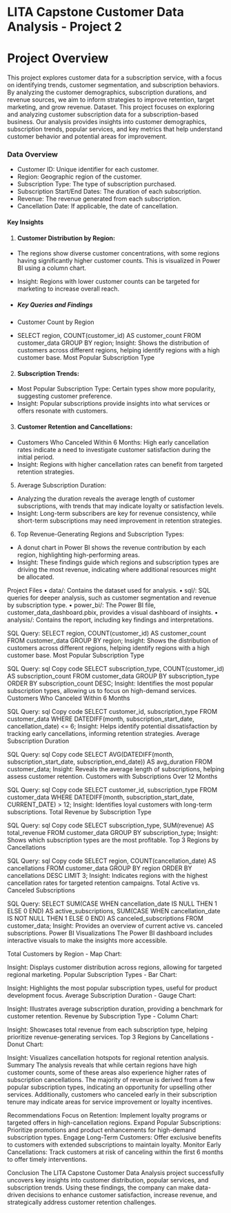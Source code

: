 # LITA Capstone Customer Data Analysis - Project 2

# Project Overview
This project explores customer data for a subscription service, with a focus on identifying trends, customer segmentation, and subscription behaviors. By analyzing the customer demographics, subscription durations, and revenue sources, we aim to inform strategies to improve retention, target marketing, and grow revenue.
Dataset. This project focuses on exploring and analyzing customer subscription data for a subscription-based business. Our analysis provides insights into customer demographics, subscription trends, popular services, and key metrics that help understand customer behavior and potential areas for improvement.

### Data Overview
- Customer ID: Unique identifier for each customer.
- Region: Geographic region of the customer.
- Subscription Type: The type of subscription purchased.
- Subscription Start/End Dates: The duration of each subscription.
- Revenue: The revenue generated from each subscription.
- Cancellation Date: If applicable, the date of cancellation.

#### Key Insights
1. #### Customer Distribution by Region:
- The regions show diverse customer concentrations, with some regions having significantly higher customer counts. This is visualized in Power BI using a column chart.
- Insight: Regions with lower customer counts can be targeted for marketing to increase overall reach.

- ##### Key Queries and Findings
- Customer Count by Region
- SELECT region, COUNT(customer_id) AS customer_count
FROM customer_data
GROUP BY region;
Insight: Shows the distribution of customers across different regions, helping identify regions with a high customer base.
Most Popular Subscription Type

2. #### Subscription Trends:
- Most Popular Subscription Type: Certain types show more popularity, suggesting customer preference.
- Insight: Popular subscriptions provide insights into what services or offers resonate with customers.

3. #### Customer Retention and Cancellations:
- Customers Who Canceled Within 6 Months: High early cancellation rates indicate a need to investigate customer satisfaction during the initial period.
- Insight: Regions with higher cancellation rates can benefit from targeted retention strategies.

5. Average Subscription Duration:
- Analyzing the duration reveals the average length of customer subscriptions, with trends that may indicate loyalty or satisfaction levels.
- Insight: Long-term subscribers are key for revenue consistency, while short-term subscriptions may need improvement in retention strategies.

6. Top Revenue-Generating Regions and Subscription Types:
- A donut chart in Power BI shows the revenue contribution by each region, highlighting high-performing areas.
- Insight: These findings guide which regions and subscription types are driving the most revenue, indicating where additional resources might be allocated.

Project Files
•	data/: Contains the dataset used for analysis.
•	sql/: SQL queries for deeper analysis, such as customer segmentation and revenue by subscription type.
•	power_bi/: The Power BI file, customer_data_dashboard.pbix, provides a visual dashboard of insights.
•	analysis/: Contains the report, including key findings and interpretations.

SQL Query:
SELECT region, COUNT(customer_id) AS customer_count
FROM customer_data
GROUP BY region;
Insight: Shows the distribution of customers across different regions, helping identify regions with a high customer base.
Most Popular Subscription Type

SQL Query:
sql
Copy code
SELECT subscription_type, COUNT(customer_id) AS subscription_count
FROM customer_data
GROUP BY subscription_type
ORDER BY subscription_count DESC;
Insight: Identifies the most popular subscription types, allowing us to focus on high-demand services.
Customers Who Canceled Within 6 Months

SQL Query:
sql
Copy code
SELECT customer_id, subscription_type
FROM customer_data
WHERE DATEDIFF(month, subscription_start_date, cancellation_date) <= 6;
Insight: Helps identify potential dissatisfaction by tracking early cancellations, informing retention strategies.
Average Subscription Duration

SQL Query:
sql
Copy code
SELECT AVG(DATEDIFF(month, subscription_start_date, subscription_end_date)) AS avg_duration
FROM customer_data;
Insight: Reveals the average length of subscriptions, helping assess customer retention.
Customers with Subscriptions Over 12 Months

SQL Query:
sql
Copy code
SELECT customer_id, subscription_type
FROM customer_data
WHERE DATEDIFF(month, subscription_start_date, CURRENT_DATE) > 12;
Insight: Identifies loyal customers with long-term subscriptions.
Total Revenue by Subscription Type

SQL Query:
sql
Copy code
SELECT subscription_type, SUM(revenue) AS total_revenue
FROM customer_data
GROUP BY subscription_type;
Insight: Shows which subscription types are the most profitable.
Top 3 Regions by Cancellations

SQL Query:
sql
Copy code
SELECT region, COUNT(cancellation_date) AS cancellations
FROM customer_data
GROUP BY region
ORDER BY cancellations DESC
LIMIT 3;
Insight: Indicates regions with the highest cancellation rates for targeted retention campaigns.
Total Active vs. Canceled Subscriptions

SQL Query:
SELECT 
  SUM(CASE WHEN cancellation_date IS NULL THEN 1 ELSE 0 END) AS active_subscriptions,
  SUM(CASE WHEN cancellation_date IS NOT NULL THEN 1 ELSE 0 END) AS canceled_subscriptions
FROM customer_data;
Insight: Provides an overview of current active vs. canceled subscriptions.
Power BI Visualizations
The Power BI dashboard includes interactive visuals to make the insights more accessible.

Total Customers by Region - Map Chart:

Insight: Displays customer distribution across regions, allowing for targeted regional marketing.
Popular Subscription Types - Bar Chart:

Insight: Highlights the most popular subscription types, useful for product development focus.
Average Subscription Duration - Gauge Chart:

Insight: Illustrates average subscription duration, providing a benchmark for customer retention.
Revenue by Subscription Type - Column Chart:

Insight: Showcases total revenue from each subscription type, helping prioritize revenue-generating services.
Top 3 Regions by Cancellations - Donut Chart:

Insight: Visualizes cancellation hotspots for regional retention analysis.
Summary
The analysis reveals that while certain regions have high customer counts, some of these areas also experience higher rates of subscription cancellations. The majority of revenue is derived from a few popular subscription types, indicating an opportunity for upselling other services. Additionally, customers who canceled early in their subscription tenure may indicate areas for service improvement or loyalty incentives.

Recommendations
Focus on Retention: Implement loyalty programs or targeted offers in high-cancellation regions.
Expand Popular Subscriptions: Prioritize promotions and product enhancements for high-demand subscription types.
Engage Long-Term Customers: Offer exclusive benefits to customers with extended subscriptions to maintain loyalty.
Monitor Early Cancellations: Track customers at risk of canceling within the first 6 months to offer timely interventions.

Conclusion
The LITA Capstone Customer Data Analysis project successfully uncovers key insights into customer distribution, popular services, and subscription trends. Using these findings, the company can make data-driven decisions to enhance customer satisfaction, increase revenue, and strategically address customer retention challenges.







